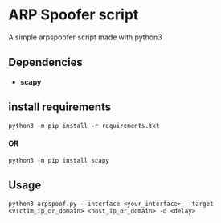 # ARP Spoofer script

A simple arpspoofer script made with python3


## Dependencies

- **scapy**

## install requirements

```
python3 -m pip install -r requirements.txt
```

#### OR

```
python3 -m pip install scapy
```

## Usage

```
python3 arpspoof.py --interface <your_interface> --target <victim_ip_or_domain> <host_ip_or_domain> -d <delay>
```


